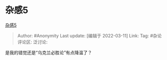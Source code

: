 # 杂感5
[杂感5](https://zhuanlan.zhihu.com/p/479013766)

> Author: #Anonymity
> Last update: [编辑于 2022-03-11]
> Link:
> Tag: #杂论
> 评论区:
> 泛讨论:

是我的错觉还是“乌克兰必胜论”有点降温了？
